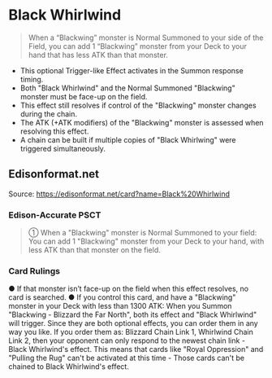 # Black Whirlwind

> When a “Blackwing” monster is Normal Summoned to your side of the Field, you can add 1 “Blackwing” monster from your Deck to your hand that has less ATK than that monster.

*   This optional Trigger-like Effect activates in the Summon response timing.
*   Both "Black Whirlwind" and the Normal Summoned "Blackwing" monster must be face-up on the field.
*   This effect still resolves if control of the "Blackwing" monster changes during the chain.
*   The ATK (+ATK modifiers) of the "Blackwing" monster is assessed when resolving this effect.
*   A chain can be built if multiple copies of "Black Whirlwing" were triggered simultaneously.

## Edisonformat.net

Source: https://edisonformat.net/card?name=Black%20Whirlwind

### Edison-Accurate PSCT

> ① When a "Blackwing" monster is Normal Summoned to your field:
> You can add 1 "Blackwing" monster from your Deck to your hand,
> with less ATK than that monster on the field.

### Card Rulings

● If that monster isn’t face-up on the field when this effect resolves, no card is searched.
● If you control this card, and have a "Blackwing" monster in your Deck with less than 1300 ATK:
When you Summon "Blackwing - Blizzard the Far North", both its effect and "Black Whirlwind" will trigger. Since they are both optional effects, you can order them in any way you like.
If you order them as: Blizzard Chain Link 1, Whirlwind Chain Link 2, then your opponent can only respond to the newest chain link - Black Whirlwind's effect.
This means that cards like "Royal Oppression" and "Pulling the Rug" can't be activated at this time - Those cards can't be chained to Black Whirlwind's effect.
            